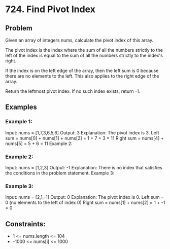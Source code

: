 # 724. Find Pivot Index

## Problem

Given an array of integers nums, calculate the pivot index of this array.

The pivot index is the index where the sum of all the numbers strictly to the
left of the index is equal to the sum of all the numbers strictly to the index's
right.

If the index is on the left edge of the array, then the left sum is 0 because
there are no elements to the left. This also applies to the right edge of the
array.

Return the leftmost pivot index. If no such index exists, return -1.

## Examples

### Example 1:

Input: nums = [1,7,3,6,5,6] Output: 3 Explanation: The pivot index is 3. Left
sum = nums[0] + nums[1] + nums[2] = 1 + 7 + 3 = 11 Right sum = nums[4] + nums[5]
= 5 + 6 = 11 Example 2:

### Example 2:

Input: nums = [1,2,3] Output: -1 Explanation: There is no index that satisfies
the conditions in the problem statement. Example 3:

### Example 3:

Input: nums = [2,1,-1] Output: 0 Explanation: The pivot index is 0. Left sum = 0
(no elements to the left of index 0) Right sum = nums[1] + nums[2] = 1 + -1 = 0

## Constraints:

- 1 <= nums.length <= 104
- -1000 <= nums[i] <= 1000
